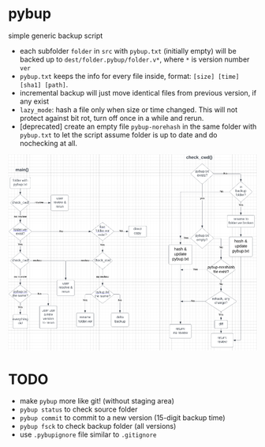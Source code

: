 # pybup
simple generic backup script

* each subfolder `folder` in `src` with `pybup.txt` (initially empty) will be backed up to `dest/folder.pybup/folder.v*`, where `*` is version number `ver`
* `pybup.txt` keeps the info for every file inside, format: `[size] [time] [sha1] [path]`.
* incremental backup will just move identical files from previous version, if any exist
* `lazy_mode`: hash a file only when size or time changed. This will not protect against bit rot, turn off once in a while and rerun.
* \[deprecated\] create an empty file `pybup-norehash` in the same folder with `pybup.txt` to let the script assume folder is up to date and do nochecking at all.

![flowchart](pybup.png)

# TODO
* make `pybup` more like git! (without staging area)
* `pybup status` to check source folder
* `pybup commit` to commit to a new version (15-digit backup time)
* `pybup fsck` to check backup folder (all versions)
* use `.pybupignore` file similar to `.gitignore`
